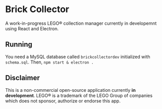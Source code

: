 # Brick Collector
A work-in-progress LEGO® collection manager currently in developemnt using React and Electron.

## Running
You need a MySQL database called `brickcollectordev` initialized with `schema.sql`. Then,
```npm start & electron .```

## Disclaimer
This is a non-commercial open-source application currently **in development**.
LEGO® is a trademark of the LEGO Group of companies which does not sponsor, authorize or endorse this app.
